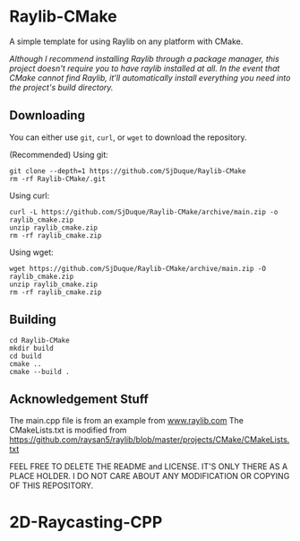 # Raylib-CMake

A simple template for using Raylib on any platform with CMake. 

*Although I recommend installing Raylib through a package manager, this project doesn't require you to have raylib installed at all. In the event that CMake cannot find Raylib, it'll automatically install everything you need into the project's build directory.*

## Downloading

You can either use `git`, `curl`, or `wget` to download the repository.

(Recommended) Using git:

```
git clone --depth=1 https://github.com/SjDuque/Raylib-CMake
rm -rf Raylib-CMake/.git
```

Using curl:

```
curl -L https://github.com/SjDuque/Raylib-CMake/archive/main.zip -o raylib_cmake.zip
unzip raylib_cmake.zip
rm -rf raylib_cmake.zip
```

Using wget:

```
wget https://github.com/SjDuque/Raylib-CMake/archive/main.zip -O raylib_cmake.zip
unzip raylib_cmake.zip
rm -rf raylib_cmake.zip
```

## Building

```
cd Raylib-CMake
mkdir build
cd build
cmake ..
cmake --build .
```

## Acknowledgement Stuff

The main.cpp file is from an example from www.raylib.com
The CMakeLists.txt is modified from https://github.com/raysan5/raylib/blob/master/projects/CMake/CMakeLists.txt

FEEL FREE TO DELETE THE README and LICENSE. IT'S ONLY THERE AS A PLACE HOLDER. I DO NOT CARE ABOUT ANY MODIFICATION OR COPYING OF THIS REPOSITORY.
# 2D-Raycasting-CPP
